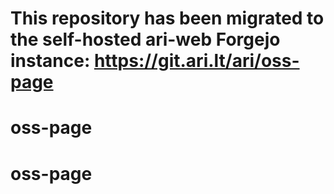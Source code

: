 # This repository has been migrated to the self-hosted ari-web Forgejo instance: <https://git.ari.lt/ari/oss-page>
# oss-page
# oss-page
